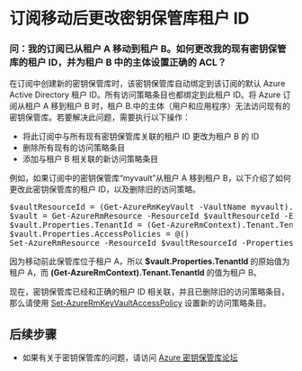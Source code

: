 <properties
	pageTitle="移动订阅后更改密钥保管库租户 ID | Azure"
	description="了解将订阅移至不同的租户后如何切换密钥保管库的租户 ID"
	services="key-vault"
	documentationCenter=""
	authors="amitbapat"
	manager="mbaldwin"
	tags="azure-resource-manager"/>  


<tags
	ms.service="key-vault"
	ms.workload="identity"
	ms.tgt_pltfrm="na"
	ms.devlang="na"
	ms.topic="hero-article"
	ms.date="09/13/2016"
	wacn.date="10/19/2016"
	ms.author="ambapat"/>  


# 订阅移动后更改密钥保管库租户 ID
### 问：我的订阅已从租户 A 移动到租户 B。如何更改我的现有密钥保管库的租户 ID，并为租户 B 中的主体设置正确的 ACL？

在订阅中创建新的密钥保管库时，该密钥保管库自动绑定到该订阅的默认 Azure Active Directory 租户 ID。所有访问策略条目也都绑定到此租户 ID。将 Azure 订阅从租户 A 移到租户 B 时，租户 B.中的主体（用户和应用程序）无法访问现有的密钥保管库。若要解决此问题，需要执行以下操作：

- 将此订阅中与所有现有密钥保管库关联的租户 ID 更改为租户 B 的 ID
- 删除所有现有的访问策略条目
- 添加与租户 B 相关联的新访问策略条目

例如，如果订阅中的密钥保管库“myvault”从租户 A 移到租户 B，以下介绍了如何更改此密钥保管库的租户 ID，以及删除旧的访问策略。

<pre>
$vaultResourceId = (Get-AzureRmKeyVault -VaultName myvault).ResourceId
$vault = Get-AzureRmResource -ResourceId $vaultResourceId -ExpandProperties
$vault.Properties.TenantId = (Get-AzureRmContext).Tenant.TenantId
$vault.Properties.AccessPolicies = @()
Set-AzureRmResource -ResourceId $vaultResourceId -Properties $vault.Properties
</pre>

因为移动前此保管库位于租户 A，所以 **$vault.Properties.TenantId** 的原始值为租户 A，而 **(Get-AzureRmContext).Tenant.TenantId** 的值为租户 B。

现在，密钥保管库已经和正确的租户 ID 相关联，并且已删除旧的访问策略条目，那么请使用 [Set-AzureRmKeyVaultAccessPolicy](https://msdn.microsoft.com/zh-cn/library/mt603625.aspx) 设置新的访问策略条目。

## 后续步骤

- 如果有关于密钥保管库的问题，请访问 [Azure 密钥保管库论坛](https://social.msdn.microsoft.com/Forums/zh-cn/home?forum=AzureKeyVault)

<!---HONumber=Mooncake_1010_2016-->
